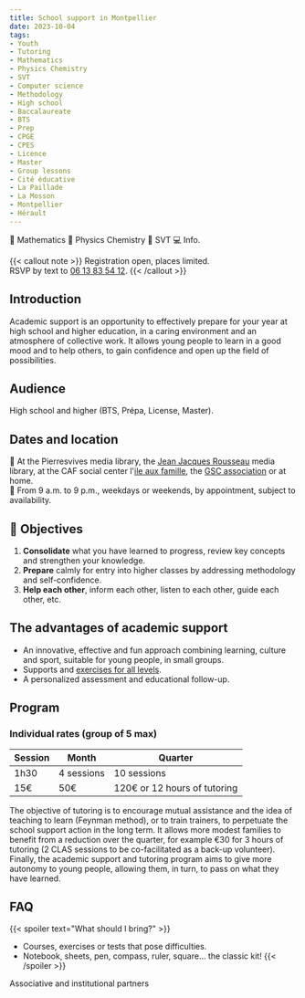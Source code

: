 ```yaml
---
title: School support in Montpellier
date: 2023-10-04
tags:
- Youth
- Tutoring
- Mathematics
- Physics Chemistry
- SVT
- Computer science
- Methodology
- High school
- Baccalaureate
- BTS
- Prep
- CPGE
- CPES
- Licence
- Master
- Group lessons
- Cité éducative
- La Paillade
- La Mosson
- Montpellier
- Hérault
---
```


📐 Mathematics 🧪 Physics Chemistry 🧬 SVT 💻 Info.

<!--more-->

{{< callout note >}}
Registration open, places limited. <br>
RSVP by text to <a href="tel:0613835412">06 13 83 54 12</a>.
{{< /callout >}}

## Introduction

Academic support is an opportunity to effectively prepare for your year at high school and higher education, in a caring environment and an atmosphere of collective work. It allows young people to learn in a good mood and to help others, to gain confidence and open up the field of possibilities.

## Audience

High school and higher (BTS, Prépa, License, Master).

## Dates and location

📍 At the Pierresvives media library, the [Jean Jacques Rousseau](https://mediatheques.montpellier3m.fr/default/mediatheque-jean-jacques-rousseau.aspx?_lg=fr-FR) media library, at the CAF social center l'[ile aux famille](https://www.cultureetsportsolidaires34.fr/Partenaires/_Centre-Social-CAF-Paillade-l-ile-aux-familles), the [GSC association](https://www.helloasso.com/associations/generations-solidaires-et-citoyennes) or at home. <br>
📅 From 9 a.m. to 9 p.m., weekdays or weekends, by appointment, subject to availability.

## 🎯 Objectives

1. <b>Consolidate</b> what you have learned to progress, review key concepts and strengthen your knowledge.
2. <b>Prepare</b> calmly for entry into higher classes by addressing methodology and self-confidence.
3. <b>Help each other</b>, inform each other, listen to each other, guide each other, etc.

## The advantages of academic support

- An innovative, effective and fun approach combining learning, culture and sport, suitable for young people, in small groups.
- Supports and [exercises for all levels](https://www.mtpcours.fr/c/maths/).
- A personalized assessment and educational follow-up.

## Program

### Individual rates (group of 5 max)

| Session | Month | Quarter |
|---|---|---|
| 1h30 | 4 sessions | 10 sessions |
| 15€ | 50€ | 120€ or 12 hours of tutoring |

The objective of tutoring is to encourage mutual assistance and the idea of teaching to learn (Feynman method), or to train trainers, to perpetuate the school support action in the long term. It allows more modest families to benefit from a reduction over the quarter, for example €30 for 3 hours of tutoring (2 CLAS sessions to be co-facilitated as a back-up volunteer). Finally, the academic support and tutoring program aims to give more autonomy to young people, allowing them, in turn, to pass on what they have learned.

## FAQ

{{< spoiler text="What should I bring?" >}}
- Courses, exercises or tests that pose difficulties.
- Notebook, sheets, pen, compass, ruler, square... the classic kit!
{{< /spoiler >}}

Associative and institutional partners